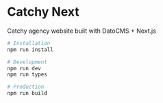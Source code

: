 # Catchy Next

Catchy agency website built with DatoCMS + Next.js

```sh
# Installation
npm run install

# Development
npm run dev
npm run types

# Production
npm run build
```
